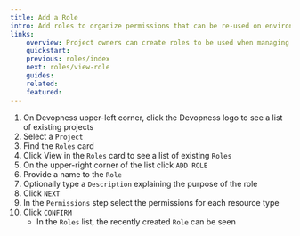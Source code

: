```yaml
---
title: Add a Role
intro: Add roles to organize permissions that can be re-used on environments team memberships.
links:
    overview: Project owners can create roles to be used when managing environments team permissions.
    quickstart:
    previous: roles/index
    next: roles/view-role
    guides:
    related:
    featured:
---
```


1. On Devopness upper-left corner, click the Devopness logo to see a list of existing projects
1. Select a `Project`
1. Find the `Roles` card
1. Click View in the `Roles` card to see a list of existing `Roles`
1. On the upper-right corner of the list click `ADD ROLE`
1. Provide a name to the `Role`
1. Optionally type a `Description` explaining the purpose of the role
1. Click `NEXT`
1. In the `Permissions` step select the permissions for each resource type
1. Click `CONFIRM`
    - In the `Roles` list, the recently created `Role` can be seen
